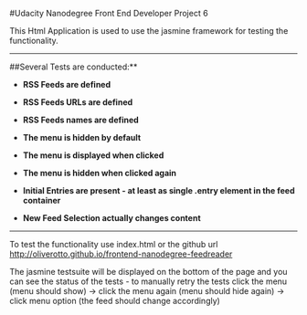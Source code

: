 #Udacity Nanodegree Front End Developer Project 6

This Html Application is used to use the jasmine framework for testing the functionality.


---------

##Several Tests are conducted:**

* **RSS Feeds are defined**
* **RSS Feeds URLs are defined**
* **RSS Feeds names are defined**

* **The menu is hidden by default**
* **The menu is displayed when clicked**
* **The menu is hidden when clicked again**

* **Initial Entries are present - at least as single .entry element in the feed container**

* **New Feed Selection actually changes content**

---------

To test the functionality use index.html or the github url http://oliverotto.github.io/frontend-nanodegree-feedreader

The jasmine testsuite will be displayed on the bottom of the page and you can see the status of the tests - to manually retry the tests click the menu (menu should show) -> click the menu again (menu should hide again) -> click menu option (the feed should change accordingly)
